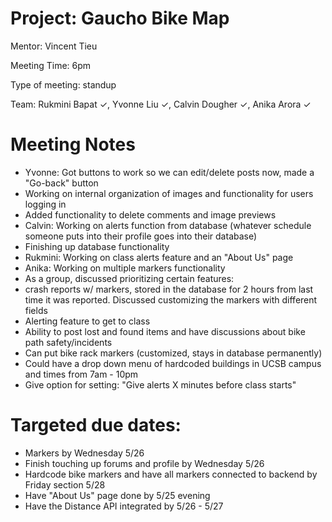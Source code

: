 # Project: Gaucho Bike Map
Mentor: Vincent Tieu

Meeting Time: 6pm

Type of meeting: standup

Team:  Rukmini Bapat ✓, Yvonne Liu ✓, Calvin Dougher ✓, Anika Arora ✓

# Meeting Notes
* Yvonne: Got buttons to work so we can edit/delete posts now, made a "Go-back" button
* Working on internal organization of images and functionality for users logging in
* Added functionality to delete comments and image previews
* Calvin: Working on alerts function from database (whatever schedule someone puts into their profile goes into their database)
* Finishing up database functionality
* Rukmini: Working on class alerts feature and an "About Us" page
* Anika: Working on multiple markers functionality
* As a group, discussed prioritizing certain features: 
* crash reports w/ markers, stored in the database for 2 hours from last time it was reported. Discussed customizing the markers with different fields
* Alerting feature to get to class
* Ability to post lost and found items and have discussions about bike path safety/incidents 
* Can put bike rack markers (customized, stays in database permanently) 
* Could have a drop down menu of hardcoded buildings in UCSB campus and times from 7am - 10pm
* Give option for setting: "Give alerts X minutes before class starts"

# Targeted due dates: 
* Markers by Wednesday 5/26
* Finish touching up forums and profile by Wednesday 5/26
* Hardcode bike markers and have all markers connected to backend by Friday section 5/28
* Have "About Us" page done by 5/25 evening
* Have the Distance API integrated by 5/26 - 5/27

